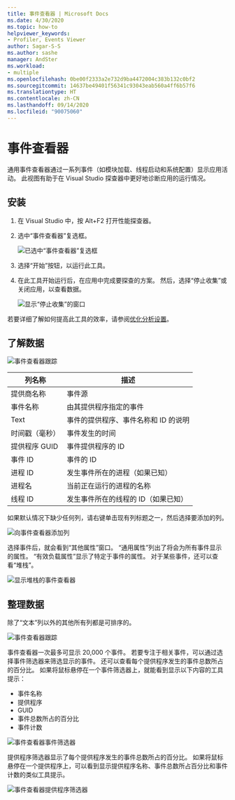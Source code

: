 ```yaml
---
title: 事件查看器 | Microsoft Docs
ms.date: 4/30/2020
ms.topic: how-to
helpviewer_keywords:
- Profiler, Events Viewer
author: Sagar-S-S
ms.author: sashe
manager: AndSter
ms.workload:
- multiple
ms.openlocfilehash: 0be00f2333a2e732d9ba4472004c383b132c0bf2
ms.sourcegitcommit: 14637be49401f56341c93043eab560a4ff6b57f6
ms.translationtype: HT
ms.contentlocale: zh-CN
ms.lasthandoff: 09/14/2020
ms.locfileid: "90075060"
---
```

# <a name="events-viewer"></a>事件查看器

通用事件查看器通过一系列事件（如模块加载、线程启动和系统配置）显示应用活动。 此视图有助于在 Visual Studio 探查器中更好地诊断应用的运行情况。

## <a name="setup"></a>安装

1. 在 Visual Studio 中，按 Alt+F2 打开性能探查器。

1. 选中“事件查看器”复选框。

   ![已选中“事件查看器”复选框](../profiling/media/eventsviewerselected.png "已选中“事件查看器”复选框")

1. 选择“开始”按钮，以运行此工具。

1. 在此工具开始运行后，在应用中完成要探查的方案。 然后，选择“停止收集”或关闭应用，以查看数据。

   ![显示“停止收集”的窗口](../profiling/media/stopcollectioneventsviewer.png "显示“停止收集”的窗口")

若要详细了解如何提高此工具的效率，请参阅[优化分析设置](../profiling/optimize-profiler-settings.md)。

## <a name="understand-your-data"></a>了解数据

![事件查看器跟踪](../profiling/media/eventviewertrace.png "事件查看器跟踪")

|列名称|描述|
|----------|---------------------|
|提供商名称|事件源|
|事件名称|由其提供程序指定的事件|
|Text|事件的提供程序、事件名称和 ID 的说明|
|时间戳（毫秒）|事件发生的时间|
|提供程序 GUID|事件提供程序的 ID|
|事件 ID|事件的 ID|
|进程 ID|发生事件所在的进程（如果已知）|
|进程名|当前正在运行的进程的名称|
|线程 ID|发生事件所在的线程的 ID（如果已知）|

如果默认情况下缺少任何列，请右键单击现有列标题之一，然后选择要添加的列。

![向事件查看器添加列](../profiling/media/eventvieweraddcolumns.png "向事件查看器添加列")

选择事件后，就会看到“其他属性”窗口。 “通用属性”列出了将会为所有事件显示的属性。 “有效负载属性”显示了特定于事件的属性。 对于某些事件，还可以查看“堆栈”。

![显示堆栈的事件查看器](../profiling/media/eventviewerstacks.png "显示堆栈的事件查看器")

## <a name="organize-your-data"></a>整理数据

除了“文本”列以外的其他所有列都是可排序的。

![事件查看器跟踪](../profiling/media/eventviewertrace.png "事件查看器跟踪")

事件查看器一次最多可显示 20,000 个事件。 若要专注于相关事件，可以通过选择事件筛选器来筛选显示的事件。 还可以查看每个提供程序发生的事件总数所占的百分比。 如果将鼠标悬停在一个事件筛选器上，就能看到显示以下内容的工具提示：

- 事件名称
- 提供程序
- GUID
- 事件总数所占的百分比
- 事件计数

![事件查看器事件筛选器](../profiling/media/eventviewereventfilter.png "事件查看器事件筛选器")

提供程序筛选器显示了每个提供程序发生的事件总数所占的百分比。 如果将鼠标悬停在一个提供程序上，可以看到显示提供程序名称、事件总数所占百分比和事件计数的类似工具提示。

![事件查看器提供程序筛选器](../profiling/media/eventviewerproviderfilter.png "事件查看器提供程序筛选器")
